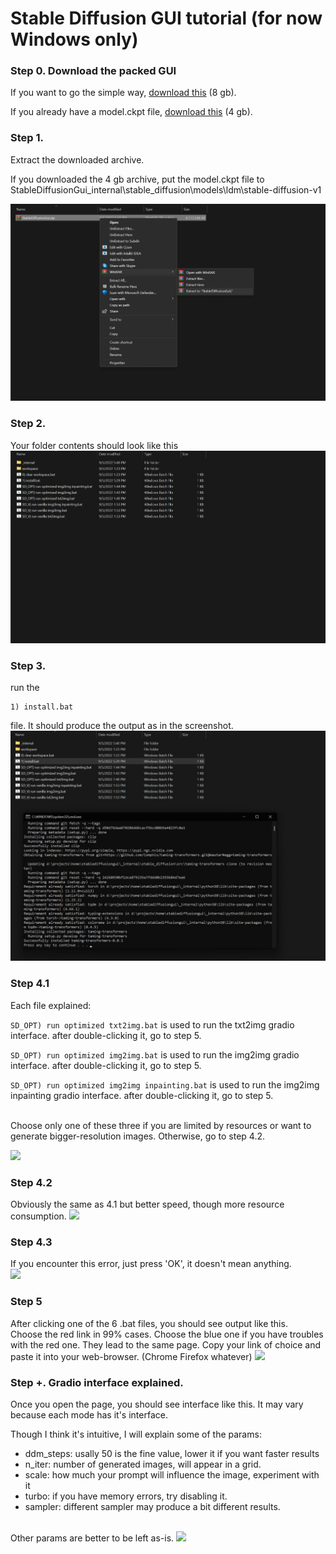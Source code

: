 # Stable Diffusion GUI tutorial (for now Windows only)
### Step 0. Download the packed GUI
If you want to go the simple way, 
[download this](https://drive.google.com/file/d/1-lgl034ZM2vSlQVXZnPrbzgAdZEw-_zm/view?usp=sharing) (8 gb).<br>

If you already have a model.ckpt file,
[download this](https://drive.google.com/file/d/17gvlnNMzzuSrYQCDYBhvE_s5Shzq-WML/view?usp=sharing) (4 gb).
### Step 1. 
Extract the downloaded archive.

If you downloaded the 4 gb archive, put the model.ckpt file to StableDiffusionGui\_internal\stable_diffusion\models\ldm\stable-diffusion-v1

<img src="assets/tutorial_imgs/step 1.jpg"/>

### Step 2. 
Your folder contents should look like this
<img src="assets/tutorial_imgs/step 2.jpg"/>

### Step 3. 
run the 
```
1) install.bat
```
file. It should produce the output as in the screenshot.
<img src="assets/tutorial_imgs/step 3.jpg"/>

### Step 4.1
Each file explained:

``` SD_OPT) run optimized txt2img.bat ``` is used to run the txt2img gradio interface. after double-clicking it, go to step 5.

```SD_OPT) run optimized img2img.bat``` is used to run the img2img gradio interface. after double-clicking it, go to step 5.

```SD_OPT) run optimized img2img inpainting.bat``` is used to run the img2img inpainting gradio interface. after double-clicking it, go to step 5.

<br> Choose only one of these three if you are limited by resources or want to generate bigger-resolution images. Otherwise, go to step 4.2.

<img src="assets/tutorial_imgs/step 4.1.jpg"/>

### Step 4.2
Obviously the same as 4.1 but better speed, though more resource consumption.
<img src="assets/tutorial_imgs/step 4.2.jpg"/>

### Step 4.3
If you encounter this error, just press 'OK', it doesn't mean anything.<br>
<img src="assets/tutorial_imgs/step 5.jpg"/>

### Step 5
After clicking one of the 6 .bat files, you should see output like this.
<br>
Choose the red link in 99% cases.
Choose the blue one if you have troubles with the red one. They  lead to the same page.
Copy your link of choice and paste it into your web-browser. (Chrome Firefox whatever)
<img src="assets/tutorial_imgs/step 6.png"/>

### Step +. Gradio interface explained.
Once you open the page, you should see interface like this. It may vary because each mode has it's interface. 

Though I think it's intuitive, I will explain some of the params:
- ddm_steps: usally 50 is the fine value, lower it if you want faster results
- n_iter: number of generated images, will appear in a grid.
- scale: how much your prompt will influence the image, experiment with it
- turbo: if you have memory errors, try disabling it.
- sampler: different sampler may produce a bit different results.
<br>
Other params are better to be left as-is.
<img src="assets/tutorial_imgs/step 7.jpg"/>
